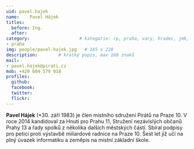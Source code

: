 ```yaml
---
uid: pavel.hajek
name:    Pavel Hájek
titles:
  before: Ing. 
  after:
category:                 	# kategorie: rp, praha, vary, hradec, jmk, senat
- praha
img: people/pavel-hajek.jpg   # 165 x 220
description:      	# kratký popis, max 160 znaků
mail:
- pavel.hajek@pirati.cz
mob: +420 604 579 018
profiles:
  github:       
  facebook:    
  twitter: 		  
  flickr:		  
---
```


**Pavel Hájek** (*30. září 1983) je člen místního sdružení Pirátů na Praze 10. V roce 2014 kandidoval za Hnutí pro Prahu 11, Stružení nezávislých občanů Prahy 13 a řady spolků z několika dalších městských částí. Sbíral podpisy pro petici proti výstavbě miliardové radnice na Praze 10. Šest let již učí na plný úvazek informatiku a zeměpis na místní základní škole. 

